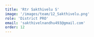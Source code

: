 ```yaml
---
title: 'Rtr Sakthivelu S'
image: '/images/team/12_Sakthivelu.png'
role: 'District PRO'
email: 'sakthivelnandhu493@gmail.com'
order: 12
---
```


